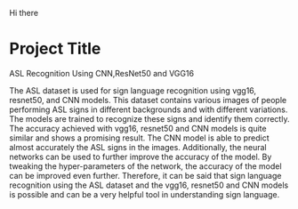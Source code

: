 	
Hi there
# Project Title
ASL Recognition Using CNN,ResNet50 and VGG16

The ASL dataset is used for sign language recognition using vgg16, resnet50, and CNN models. This dataset contains various images of people performing ASL signs in different backgrounds and with different variations. The models are trained to recognize these signs and identify them correctly. The accuracy achieved with vgg16, resnet50 and CNN models is quite similar and shows a promising result. The CNN model is able to predict almost accurately the ASL signs in the images. Additionally, the neural networks can be used to further improve the accuracy of the model. By tweaking the hyper-parameters of the network, the accuracy of the model can be improved even further. Therefore, it can be said that sign language recognition using the ASL dataset and the vgg16, resnet50 and CNN models is possible and can be a very helpful tool in understanding sign language.

